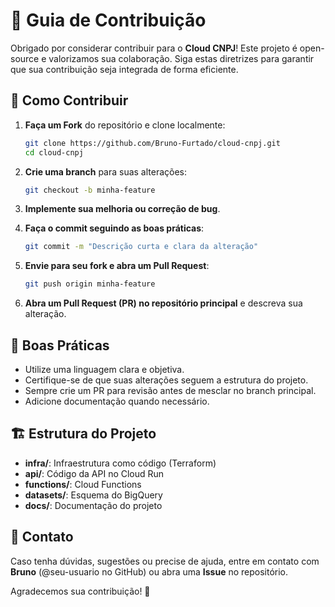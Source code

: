 # 📜 Guia de Contribuição

Obrigado por considerar contribuir para o **Cloud CNPJ**! Este projeto é open-source e valorizamos sua colaboração. Siga estas diretrizes para garantir que sua contribuição seja integrada de forma eficiente.

## 📌 Como Contribuir

1. **Faça um Fork** do repositório e clone localmente:
   ```bash
   git clone https://github.com/Bruno-Furtado/cloud-cnpj.git
   cd cloud-cnpj
   ```

2. **Crie uma branch** para suas alterações:
   ```bash
   git checkout -b minha-feature
   ```

3. **Implemente sua melhoria ou correção de bug**.

4. **Faça o commit seguindo as boas práticas**:
   ```bash
   git commit -m "Descrição curta e clara da alteração"
   ```

5. **Envie para seu fork e abra um Pull Request**:
   ```bash
   git push origin minha-feature
   ```

6. **Abra um Pull Request (PR) no repositório principal** e descreva sua alteração.

## 📜 Boas Práticas

- Utilize uma linguagem clara e objetiva.
- Certifique-se de que suas alterações seguem a estrutura do projeto.
- Sempre crie um PR para revisão antes de mesclar no branch principal.
- Adicione documentação quando necessário.

## 🏗 Estrutura do Projeto

- **infra/**: Infraestrutura como código (Terraform)
- **api/**: Código da API no Cloud Run
- **functions/**: Cloud Functions
- **datasets/**: Esquema do BigQuery
- **docs/**: Documentação do projeto

## 📢 Contato
Caso tenha dúvidas, sugestões ou precise de ajuda, entre em contato com **Bruno** (@seu-usuario no GitHub) ou abra uma **Issue** no repositório.

Agradecemos sua contribuição! 🚀

